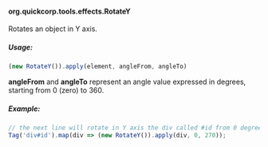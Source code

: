 #### org.quickcorp.tools.effects.RotateY

Rotates an object in Y axis.

##### Usage:
```javascript
(new RotateY()).apply(element, angleFrom, angleTo)
```

**angleFrom** and **angleTo** represent an angle value expressed in degrees, starting from 0 (zero) to 360.

##### Example:
```javascript
// the next line will rotate in Y axis the div called #id from 0 degrees to 270 degrees
Tag('div#id').map(div => (new RotateY()).apply(div, 0, 270));
```
